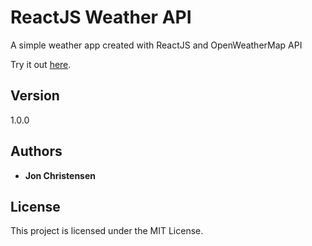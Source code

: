 # ReactJS Weather API
A simple weather app created with ReactJS and OpenWeatherMap API

Try it out [here](https://sleepy-woodland-10983.herokuapp.com/).

## Version

1.0.0

## Authors

* **Jon Christensen** 

## License

This project is licensed under the MIT License.